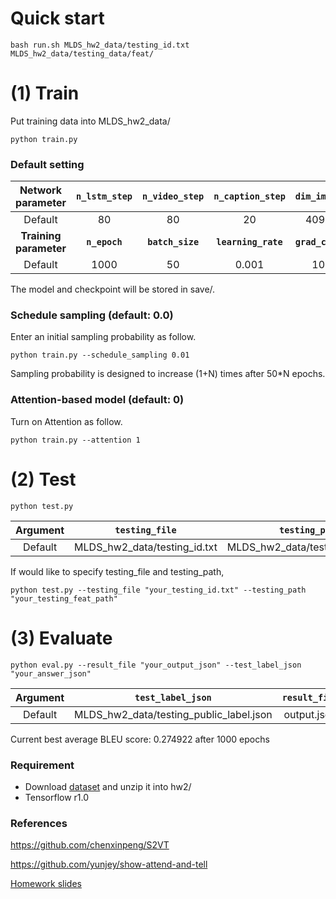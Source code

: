 # Quick start
```
bash run.sh MLDS_hw2_data/testing_id.txt MLDS_hw2_data/testing_data/feat/
```

# (1) Train
Put training data into MLDS_hw2_data/
```
python train.py
```
### Default setting
|**Network parameter**| **```n_lstm_step```** | **```n_video_step```** | **```n_caption_step```** | **```dim_image```** | **```dim_hidden```** |
|:-------:|:----:|:----:|:----:|:----:|:----:|
|Default  |  80  |  80  |  20  | 4096 | 1000 |
|**Training parameter** | **```n_epoch```** | **```batch_size```** | **```learning_rate```** | **```grad_clip```** ||
|Default | 1000 |  50  | 0.001 |  10  ||

The model and checkpoint will be stored in save/.

### Schedule sampling (default: 0.0)
Enter an initial sampling probability as follow.
```
python train.py --schedule_sampling 0.01
```
Sampling probability is designed to increase (1+N) times after 50*N epochs.

### Attention-based model (default: 0)
Turn on Attention as follow.
```
python train.py --attention 1
```

# (2) Test
```
python test.py
```
|**Argument**| **```testing_file```** | **```testing_path```** | **```result_file```** | **```init_from```** | 
|:-------:|:----:|:----:|:----:|:----:|
|Default  |MLDS_hw2_data/testing_id.txt|MLDS_hw2_data/testing_data/feat/|output.json|save/| 

If would like to specify testing_file and testing_path,
```
python test.py --testing_file "your_testing_id.txt" --testing_path "your_testing_feat_path"
```

# (3) Evaluate
```
python eval.py --result_file "your_output_json" --test_label_json "your_answer_json"
```
|**Argument**| **```test_label_json```** | **```result_file```** | 
|:-------:|:----:|:----:|
|Default  |MLDS_hw2_data/testing_public_label.json| output.json|

Current best average BLEU score: 0.274922 after 1000 epochs

### Requirement
- Download [dataset][dataset] and unzip it into hw2/
- Tensorflow r1.0

### References
https://github.com/chenxinpeng/S2VT

https://github.com/yunjey/show-attend-and-tell

[Homework slides][slide]

[slide]: https://docs.google.com/presentation/d/1OtD_BD6_Ljvr3aqLjHnnNX_h55BirD3cxhExq9wySmI/edit#slide=id.g1f124951be_0_36
[dataset]: http://speech.ee.ntu.edu.tw/~yangchiyi/MLDS_hw2/MLDS_hw2_data.tar.gz

